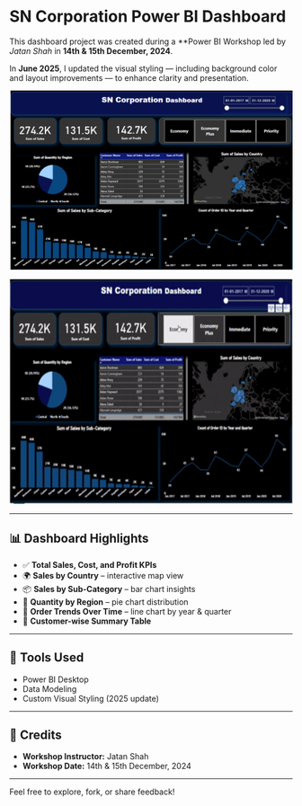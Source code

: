 # SN Corporation Power BI Dashboard

This dashboard project was created during a **Power BI Workshop led by *Jatan Shah* in **14th & 15th December, 2024**.

In **June 2025**, I updated the visual styling — including background color and layout improvements — to enhance clarity and presentation.

![Dashboard Preview](./SN_Sales_Dashboard.png)


<p align="center">
  <img src="dashboard.gif" alt="Dashboard Preview" width="700" height="400" />
</p>

---

## 📊 Dashboard Highlights

- ✅ **Total Sales, Cost, and Profit KPIs**
- 🌍 **Sales by Country** – interactive map view
- 📦 **Sales by Sub-Category** – bar chart insights
- 🧭 **Quantity by Region** – pie chart distribution
- 📅 **Order Trends Over Time** – line chart by year & quarter
- 👤 **Customer-wise Summary Table**

---

## 🧰 Tools Used

- Power BI Desktop
- Data Modeling
- Custom Visual Styling (2025 update)

---

## 🔗 Credits

- **Workshop Instructor:** Jatan Shah
- **Workshop Date:**  14th & 15th December, 2024

---

Feel free to explore, fork, or share feedback!


